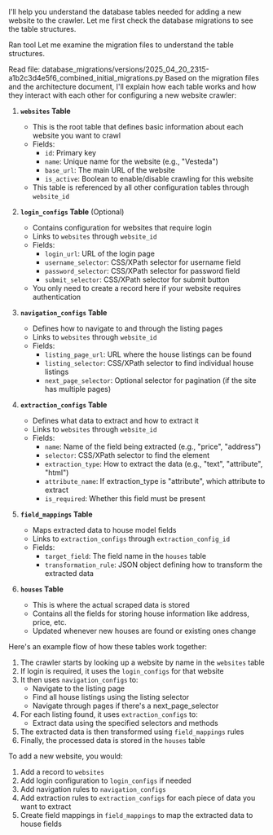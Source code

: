 I'll help you understand the database tables needed for adding a new website to the crawler. Let me first check the database migrations to see the table structures.

Ran tool
Let me examine the migration files to understand the table structures.

Read file: database_migrations/versions/2025_04_20_2315-a1b2c3d4e5f6_combined_initial_migrations.py
Based on the migration files and the architecture document, I'll explain how each table works and how they interact with each other for configuring a new website crawler:

1. **`websites` Table**
   - This is the root table that defines basic information about each website you want to crawl
   - Fields:
     - `id`: Primary key
     - `name`: Unique name for the website (e.g., "Vesteda")
     - `base_url`: The main URL of the website
     - `is_active`: Boolean to enable/disable crawling for this website
   - This table is referenced by all other configuration tables through `website_id`

2. **`login_configs` Table** (Optional)
   - Contains configuration for websites that require login
   - Links to `websites` through `website_id`
   - Fields:
     - `login_url`: URL of the login page
     - `username_selector`: CSS/XPath selector for username field
     - `password_selector`: CSS/XPath selector for password field
     - `submit_selector`: CSS/XPath selector for submit button
   - You only need to create a record here if your website requires authentication

3. **`navigation_configs` Table**
   - Defines how to navigate to and through the listing pages
   - Links to `websites` through `website_id`
   - Fields:
     - `listing_page_url`: URL where the house listings can be found
     - `listing_selector`: CSS/XPath selector to find individual house listings
     - `next_page_selector`: Optional selector for pagination (if the site has multiple pages)

4. **`extraction_configs` Table**
   - Defines what data to extract and how to extract it
   - Links to `websites` through `website_id`
   - Fields:
     - `name`: Name of the field being extracted (e.g., "price", "address")
     - `selector`: CSS/XPath selector to find the element
     - `extraction_type`: How to extract the data (e.g., "text", "attribute", "html")
     - `attribute_name`: If extraction_type is "attribute", which attribute to extract
     - `is_required`: Whether this field must be present

5. **`field_mappings` Table**
   - Maps extracted data to house model fields
   - Links to `extraction_configs` through `extraction_config_id`
   - Fields:
     - `target_field`: The field name in the `houses` table
     - `transformation_rule`: JSON object defining how to transform the extracted data

6. **`houses` Table**
   - This is where the actual scraped data is stored
   - Contains all the fields for storing house information like address, price, etc.
   - Updated whenever new houses are found or existing ones change

Here's an example flow of how these tables work together:

1. The crawler starts by looking up a website by name in the `websites` table
2. If login is required, it uses the `login_configs` for that website
3. It then uses `navigation_configs` to:
   - Navigate to the listing page
   - Find all house listings using the listing selector
   - Navigate through pages if there's a next_page_selector
4. For each listing found, it uses `extraction_configs` to:
   - Extract data using the specified selectors and methods
5. The extracted data is then transformed using `field_mappings` rules
6. Finally, the processed data is stored in the `houses` table

To add a new website, you would:
1. Add a record to `websites`
2. Add login configuration to `login_configs` if needed
3. Add navigation rules to `navigation_configs`
4. Add extraction rules to `extraction_configs` for each piece of data you want to extract
5. Create field mappings in `field_mappings` to map the extracted data to house fields
